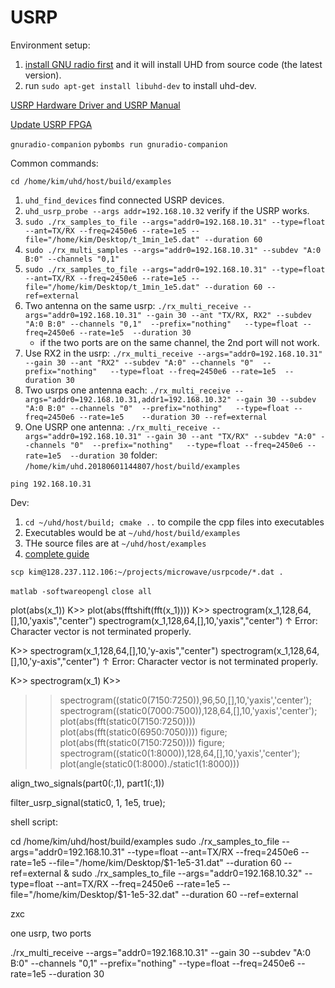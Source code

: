 USRP 
=========

Environment setup:
1. [install GNU radio first](https://github.com/gnuradio/gnuradio) and it will install UHD from source code (the latest version).
2. run `sudo apt-get install libuhd-dev` to install uhd-dev. 

[USRP Hardware Driver and USRP Manual](https://files.ettus.com/manual/page_usrp_x3x0.html)


[Update USRP FPGA](https://files.ettus.com/manual/page_usrp_x3x0.html)


`gnuradio-companion`
`pybombs run gnuradio-companion`

Common commands:

`cd /home/kim/uhd/host/build/examples`
1. `uhd_find_devices` find connected USRP devices.
2. `uhd_usrp_probe --args addr=192.168.10.32` verify if the USRP works.
3. `sudo ./rx_samples_to_file --args="addr0=192.168.10.31" --type=float --ant=TX/RX --freq=2450e6 --rate=1e5 --file="/home/kim/Desktop/t_1min_1e5.dat" --duration 60`
4. `sudo ./rx_multi_samples --args="addr0=192.168.10.31" --subdev "A:0 B:0" --channels "0,1"`
5. `sudo ./rx_samples_to_file --args="addr0=192.168.10.31" --type=float --ant=TX/RX --freq=2450e6 --rate=1e5 --file="/home/kim/Desktop/t_1min_1e5.dat" --duration 60 --ref=external`
6. Two antenna on the same usrp: `./rx_multi_receive --args="addr0=192.168.10.31" --gain 30 --ant "TX/RX, RX2" --subdev "A:0 B:0" --channels "0,1"  --prefix="nothing"   --type=float --freq=2450e6 --rate=1e5  --duration 30 `
    - if the two ports are on the same channel, the 2nd port will not work.
7. Use RX2 in the usrp: `./rx_multi_receive --args="addr0=192.168.10.31" --gain 30 --ant "RX2" --subdev "A:0" --channels "0"  --prefix="nothing"   --type=float --freq=2450e6 --rate=1e5  --duration 30`
8. Two usrps one antenna each: `./rx_multi_receive --args="addr0=192.168.10.31,addr1=192.168.10.32" --gain 30 --subdev "A:0 B:0" --channels "0"  --prefix="nothing"   --type=float --freq=2450e6 --rate=1e5    --duration 30 --ref=external`
9. One USRP one antenna: `./rx_multi_receive --args="addr0=192.168.10.31" --gain 30 --ant "TX/RX" --subdev "A:0" --channels "0"  --prefix="nothing"   --type=float --freq=2450e6 --rate=1e5  --duration 30`
folder: `/home/kim/uhd.20180601144807/host/build/examples`

```
ping 192.168.10.31

```

Dev: 

1. `cd ~/uhd/host/build; cmake ..` to compile the cpp files into executables
2. Executables would be at `~/uhd/host/build/examples`
3. THe source files are at `~/uhd/host/examples`
4. [complete guide](https://kb.ettus.com/Getting_Started_with_UHD_and_C%2B%2B)


`scp kim@128.237.112.106:~/projects/microwave/usrpcode/*.dat .`


`matlab -softwareopengl`
`close all`






 plot(abs(x_1))
K>> plot(abs(fftshift(fft(x_1))))
K>> spectrogram(x_1,128,64,[],10,'yaxis","center")
 spectrogram(x_1,128,64,[],10,'yaxis","center")
                              ↑
Error: Character vector is not terminated properly.
 
K>> spectrogram(x_1,128,64,[],10,'y-axis","center")
 spectrogram(x_1,128,64,[],10,'y-axis","center")
                              ↑
Error: Character vector is not terminated properly.
 
K>> spectrogram(x_1)
K>> 


>> spectrogram((static0(7150:7250)),96,50,[],10,'yaxis','center');
>> spectrogram((static0(7000:7500)),128,64,[],10,'yaxis','center');
>> plot(abs(fft(static0(7150:7250))))
>> plot(abs(fft(static0(6950:7050))))
>> figure;
>> plot(abs(fft(static0(7150:7250))))
>> figure; 
>> spectrogram((static0(1:8000)),128,64,[],10,'yaxis','center');
plot(angle(static0(1:8000)./static1(1:8000)))

 align_two_signals(part0(:,1), part1(:,1))

filter_usrp_signal(static0, 1, 1e5, true);

shell script: 

cd /home/kim/uhd/host/build/examples
sudo ./rx_samples_to_file --args="addr0=192.168.10.31" --type=float --ant=TX/RX --freq=2450e6 --rate=1e5 --file="/home/kim/Desktop/$1-1e5-31.dat" --duration 60 --ref=external & 
sudo ./rx_samples_to_file --args="addr0=192.168.10.32" --type=float --ant=TX/RX --freq=2450e6 --rate=1e5 --file="/home/kim/Desktop/$1-1e5-32.dat" --duration 60 --ref=external

zxc







one usrp, two ports



 ./rx_multi_receive --args="addr0=192.168.10.31" --gain 30 --subdev "A:0 B:0" --channels "0,1"  --prefix="nothing"   --type=float --freq=2450e6 --rate=1e5  --duration 30